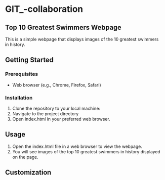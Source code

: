 # GIT_-collaboration
## Top 10 Greatest Swimmers Webpage

This is a simple webpage that displays images of the 10 greatest swimmers in history.
## Getting Started

### Prerequisites

- Web browser (e.g., Chrome, Firefox, Safari)

### Installation

1. Clone the repository to your local machine:
2. Navigate to the project directory
3. Open index.html in your preferred web browser.

## Usage

1. Open the index.html file in a web browser to view the webpage.
2. You will see images of the top 10 greatest swimmers in history displayed on the page.

## Customization
